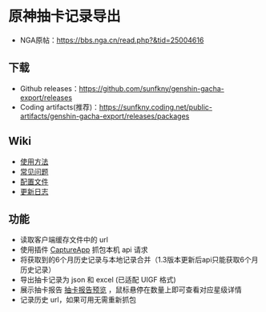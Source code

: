 # 原神抽卡记录导出
 - NGA原帖：https://bbs.nga.cn/read.php?&tid=25004616

## 下载
 - Github releases：https://github.com/sunfkny/genshin-gacha-export/releases
 - Coding artifacts(推荐)：https://sunfkny.coding.net/public-artifacts/genshin-gacha-export/releases/packages

## Wiki
 - [使用方法](https://github.com/sunfkny/genshin-gacha-export/wiki/%E4%BD%BF%E7%94%A8%E6%96%B9%E6%B3%95)
 - [常见问题](https://github.com/sunfkny/genshin-gacha-export/wiki/%E5%B8%B8%E8%A7%81%E9%97%AE%E9%A2%98)
 - [配置文件](https://github.com/sunfkny/genshin-gacha-export/wiki/%E9%85%8D%E7%BD%AE%E6%96%87%E4%BB%B6)
 - [更新日志](https://github.com/sunfkny/genshin-gacha-export/wiki/%E6%9B%B4%E6%96%B0%E6%97%A5%E5%BF%97)

## 功能
 - 读取客户端缓存文件中的 url
 - 使用插件 [CaptureApp](https://github.com/sunfkny/CaptureApp) 抓包本机 api 请求
 - 将获取到的6个月历史记录与本地记录合并（1.3版本更新后api只能获取6个月历史记录）
 - 导出抽卡记录为 json 和 excel (已适配 UIGF 格式)
 - 展示抽卡报告 [抽卡报告预览](抽卡报告.md) ，鼠标悬停在数量上即可查看对应星级详情
 - 记录历史 url，如果可用无需重新抓包
